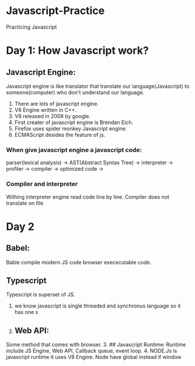 # Javascript-Practice

Practicing Javascript

# Day 1: How Javascript work?

## Javascript Engine:

Javascript engine is like translator that translate our language(Javascript) to someone(computer) who don't understand our language.
1. There are lots of javascript engine.
2. V8 Engine written in C++.
3. V8 released in 2008 by google.
4. First creater of javascript engine is Brendan Eich.
5. Firefox uses spider monkey Javascript engine.
6. ECMAScript desides the feature of js.
### When give javascript engine a javascript code: 
parser(lexical analysis) -> AST(Abstract Syntax Tree) -> interpreter -> profiler -> compiler -> optimized code ->

### Compiler and interpreter
Withing interpreter engine read code line by line.
Compiler does not translate on file 

# Day 2
## Babel: 
Bable compile modern JS code browser exececutable code.

## Typescript
Typescript is superset of JS.

1. we know javascript is single threaded and synchronus language so it has one s
2. ## Web API:
Some method that comes with browser.
3. ## Javascript Runtime:
Runtime include JS Engine, Web API, Callback queue, event loop.
4. NODE.Js is javascript runtime it uses V8 Engine.
Node have global instead if window